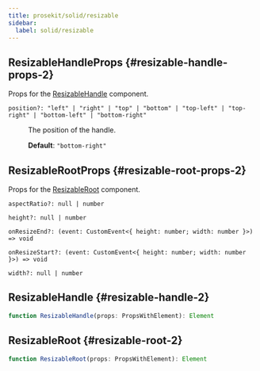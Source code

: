 ```yaml
---
title: prosekit/solid/resizable
sidebar:
  label: solid/resizable
---
```



## ResizableHandleProps {#resizable-handle-props-2}

Props for the [ResizableHandle](resizable.md#resizable-handle-2) component.

<dl>

<dt>

`position?: "left" | "right" | "top" | "bottom" | "top-left" | "top-right" | "bottom-left" | "bottom-right"`

</dt>

<dd>

The position of the handle.

**Default**: `"bottom-right"`

</dd>

</dl>

## ResizableRootProps {#resizable-root-props-2}

Props for the [ResizableRoot](resizable.md#resizable-root-2) component.

<dl>

<dt>

`aspectRatio?: null | number`

</dt>

<dd>

</dd>

<dt>

`height?: null | number`

</dt>

<dd>

</dd>

<dt>

`onResizeEnd?: (event: CustomEvent<{ height: number; width: number }>) => void`

</dt>

<dd>

</dd>

<dt>

`onResizeStart?: (event: CustomEvent<{ height: number; width: number }>) => void`

</dt>

<dd>

</dd>

<dt>

`width?: null | number`

</dt>

<dd>

</dd>

</dl>

## ResizableHandle {#resizable-handle-2}

```ts
function ResizableHandle(props: PropsWithElement): Element
```

## ResizableRoot {#resizable-root-2}

```ts
function ResizableRoot(props: PropsWithElement): Element
```
